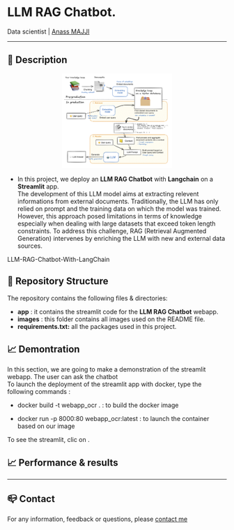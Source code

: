 # LLM RAG Chatbot.
Data scientist | [Anass MAJJI](https://www.linkedin.com/in/anass-majji-729773157/)

***


## :monocle_face: Description


<p align="center">
 <img src="images/RAG_workflow.png" width="50%" />
</p>

- In this project, we deploy an **LLM RAG Chatbot** with **Langchain** on a **Streamlit** app. </br>
The development of this LLM model aims at extracting relevent informations from external documents. Traditionally, the LLM has only relied on prompt and
the training data on which the model was trained. However, this approach posed limitations in terms of knowledge especially when dealing with
large datasets that exceed token length constraints. To address this challenge, RAG
(Retrieval Augmented Generation) intervenes by enriching the LLM with new and external data sources.

 

 LLM-RAG-Chatbot-With-LangChain

## :rocket: Repository Structure

The repository contains the following files & directories:
- **app** : it contains the streamlit code for the **LLM RAG Chatbot** webapp.
- **images** : this folder contains all images used on the README file.
- **requirements.txt:** all the packages used in this project.

 

 

## :chart_with_upwards_trend: Demontration

In this section, we are going to make a demonstration of the streamlit webapp. The user can ask the chatbot  
To launch the deployment of the streamlit app with docker, type the following commands :

- docker build -t webapp_ocr . : to build the docker image

- docker run -p 8000:80 webapp_ocr:latest : to launch the container based on our image

 
To see the streamlit, clic on .

 

## :chart_with_upwards_trend: Performance & results

---

## :mailbox_closed: Contact
For any information, feedback or questions, please [contact me][anass-email]


[anass-email]: mailto:anassmajji34@gmail.com
